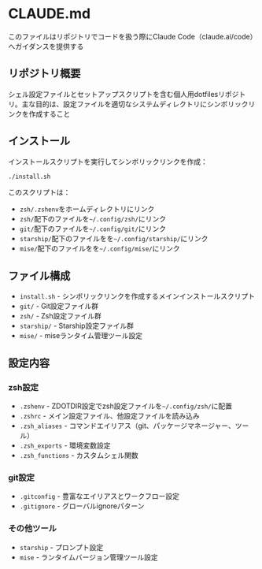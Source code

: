 # CLAUDE.md

このファイルはリポジトリでコードを扱う際にClaude Code（claude.ai/code）へガイダンスを提供する

## リポジトリ概要

シェル設定ファイルとセットアップスクリプトを含む個人用dotfilesリポジトリ。主な目的は、設定ファイルを適切なシステムディレクトリにシンボリックリンクを作成すること

## インストール

インストールスクリプトを実行してシンボリックリンクを作成：

```bash
./install.sh
```

このスクリプトは：
- `zsh/.zshenv`をホームディレクトリにリンク
- `zsh/`配下のファイルを`~/.config/zsh/`にリンク
- `git/`配下のファイルを`~/.config/git/`にリンク
- `starship/`配下のファイルをを`~/.config/starship/`にリンク
- `mise/`配下のファイルをを`~/.config/mise/`にリンク

## ファイル構成

- `install.sh` - シンボリックリンクを作成するメインインストールスクリプト
- `git/` - Git設定ファイル群
- `zsh/` - Zsh設定ファイル群
- `starship/` - Starship設定ファイル群
- `mise/` - miseランタイム管理ツール設定

## 設定内容

### zsh設定
- `.zshenv` - ZDOTDIR設定でzsh設定ファイルを`~/.config/zsh/`に配置
- `.zshrc` - メイン設定ファイル、他設定ファイルを読み込み
- `.zsh_aliases` - コマンドエイリアス（git、パッケージマネージャー、ツール）
- `.zsh_exports` - 環境変数設定
- `.zsh_functions` - カスタムシェル関数

### git設定
- `.gitconfig` - 豊富なエイリアスとワークフロー設定
- `.gitignore` - グローバルignoreパターン

### その他ツール
- `starship` - プロンプト設定
- `mise` - ランタイムバージョン管理ツール設定